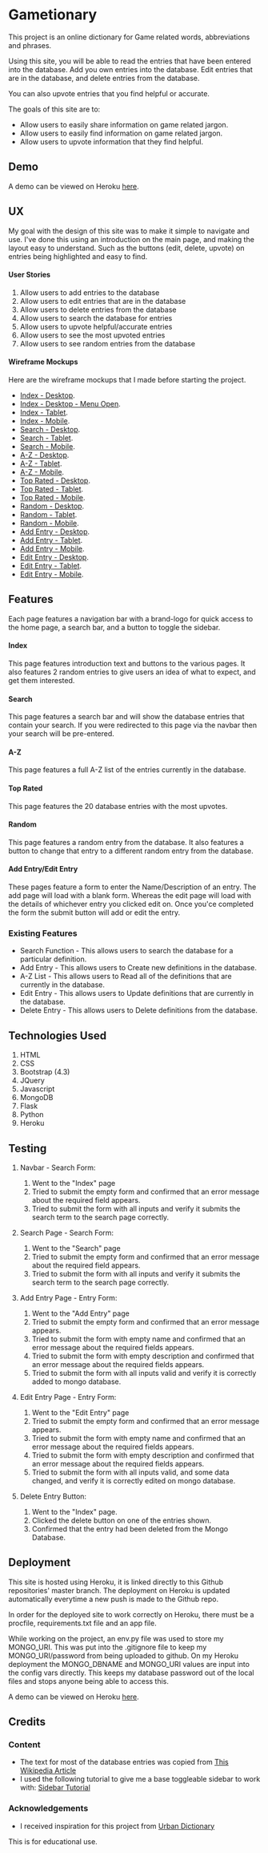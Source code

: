 # Gametionary

This project is an online dictionary for Game related words, abbreviations and phrases.

Using this site, you will be able to read the entries that have been entered into the database.
Add you own entries into the database. Edit entries that are in the database, and delete entries from the database.

You can also upvote entries that you find helpful or accurate.

The goals of this site are to:
- Allow users to easily share information on game related jargon.
- Allow users to easily find information on game related jargon.
- Allow users to upvote information that they find helpful.

## Demo

A demo can be viewed on Heroku [here](https://gametionary.herokuapp.com/).

## UX

My goal with the design of this site was to make it simple to navigate and use.
I've done this using an introduction on the main page, and making the layout easy to understand. Such as the buttons (edit, delete, upvote) on entries being highlighted and easy to find.

#### User Stories

1. Allow users to add entries to the database
2. Allow users to edit entries that are in the database
3. Allow users to delete entries from the database
4. Allow users to search the database for entries
5. Allow users to upvote helpful/accurate entries
6. Allow users to see the most upvoted entries
7. Allow users to see random entries from the database

#### Wireframe Mockups

Here are the wireframe mockups that I made before starting the project.

- [Index - Desktop](wireframes/index-desktop.png).
- [Index - Desktop - Menu Open](wireframes/index-desktop-menuopen.png).
- [Index - Tablet](wireframes/index-tablet.png).
- [Index - Mobile](wireframes/index-mobile.png).
- [Search - Desktop](wireframes/search-desktop.png).
- [Search - Tablet](wireframes/search-tablet.png).
- [Search - Mobile](wireframes/search-mobile.png).
- [A-Z - Desktop](wireframes/a-z-desktop.png).
- [A-Z - Tablet](wireframes/a-z-tablet.png).
- [A-Z - Mobile](wireframes/a-z-mobile.png).
- [Top Rated - Desktop](wireframes/top-rated-desktop.png).
- [Top Rated - Tablet](wireframes/top-rated-tablet.png).
- [Top Rated - Mobile](wireframes/top-rated-mobile.png).
- [Random - Desktop](wireframes/random-desktop.png).
- [Random - Tablet](wireframes/random-tablet.png).
- [Random - Mobile](wireframes/random-mobile.png).
- [Add Entry - Desktop](wireframes/add-entry-desktop.png).
- [Add Entry - Tablet](wireframes/add-entry-tablet.png).
- [Add Entry - Mobile](wireframes/add-entry-mobile.png).
- [Edit Entry - Desktop](wireframes/edit-entry-desktop.png).
- [Edit Entry - Tablet](wireframes/edit-entry-tablet.png).
- [Edit Entry - Mobile](wireframes/edit-entry-mobile.png).

## Features

Each page features a navigation bar with a brand-logo for quick access to the home page, a search bar, and a button to toggle the sidebar.

#### Index

This page features introduction text and buttons to the various pages.
It also features 2 random entries to give users an idea of what to expect, and get them interested.

#### Search

This page features a search bar and will show the database entries that contain your search.
If you were redirected to this page via the navbar then your search will be pre-entered.

#### A-Z

This page features a full A-Z list of the entries currently in the database.

#### Top Rated

This page features the 20 database entries with the most upvotes.

#### Random

This page features a random entry from the database.
It also features a button to change that entry to a different random entry from the database.

#### Add Entry/Edit Entry

These pages feature a form to enter the Name/Description of an entry.
The add page will load with a blank form. Whereas the edit page will load with the details of whichever entry you clicked edit on.
Once you'ce completed the form the submit button will add or edit the entry.

### Existing Features

- Search Function - This allows users to search the database for a particular definition.
- Add Entry - This allows users to Create new definitions in the database.
- A-Z List - This allows users to Read all of the definitions that are currently in the database.
- Edit Entry - This allows users to Update definitions that are currently in the database.
- Delete Entry - This allows users to Delete definitions from the database.

## Technologies Used

1. HTML
2. CSS
3. Bootstrap (4.3)
4. JQuery
5. Javascript
6. MongoDB
7. Flask
8. Python
9. Heroku

## Testing

1. Navbar - Search Form:
    1. Went to the "Index" page
    2. Tried to submit the empty form and confirmed that an error message about the required field appears.
    3. Tried to submit the form with all inputs and verify it submits the search term to the search page correctly.

2. Search Page - Search Form:
    1. Went to the "Search" page
    2. Tried to submit the empty form and confirmed that an error message about the required field appears.
    3. Tried to submit the form with all inputs and verify it submits the search term to the search page correctly.

3. Add Entry Page - Entry Form:
    1. Went to the "Add Entry" page
    2. Tried to submit the empty form and confirmed that an error message appears.
    3. Tried to submit the form with empty name and confirmed that an error message about the required fields appears.
    4. Tried to submit the form with empty description and confirmed that an error message about the required fields appears.
    5. Tried to submit the form with all inputs valid and verify it is correctly added to mongo database.

4. Edit Entry Page - Entry Form:
    1. Went to the "Edit Entry" page
    2. Tried to submit the empty form and confirmed that an error message appears.
    3. Tried to submit the form with empty name and confirmed that an error message about the required fields appears.
    4. Tried to submit the form with empty description and confirmed that an error message about the required fields appears.
    5. Tried to submit the form with all inputs valid, and some data changed, and verify it is correctly edited on mongo database.

5. Delete Entry Button:
    1. Went to the "Index" page.
    2. Clicked the delete button on one of the entries shown.
    3. Confirmed that the entry had been deleted from the Mongo Database.

## Deployment

This site is hosted using Heroku, it is linked directly to this Github repositories' master branch. The deployment on Heroku is updated automatically everytime a new push is made to the Github repo.

In order for the deployed site to work correctly on Heroku, there must be a procfile, requirements.txt file and an app file.

While working on the project, an env.py file was used to store my MONGO_URI. This was put into the .gitignore file to keep my MONGO_URI/password from being uploaded to github.
On my Heroku deployment the MONGO_DBNAME and MONGO_URI values are input into the config vars directly. This keeps my database password out of the local files and stops anyone being able to access this.

A demo can be viewed on Heroku [here](https://gametionary.herokuapp.com/).

## Credits
### Content
- The text for most of the database entries was copied from [This Wikipedia Article](https://en.wikipedia.org/wiki/Glossary_of_video_game_terms)
- I used the following tutorial to give me a base toggleable sidebar to work with: [Sidebar Tutorial](https://www.w3schools.com/howto/howto_js_collapse_sidebar.asp)

### Acknowledgements

- I received inspiration for this project from [Urban Dictionary](https://www.urbandictionary.com/)

This is for educational use.